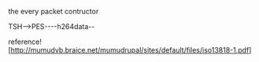 the every packet contructor

TSH-->PES----h264data--

reference![http://mumudvb.braice.net/mumudrupal/sites/default/files/iso13818-1.pdf]